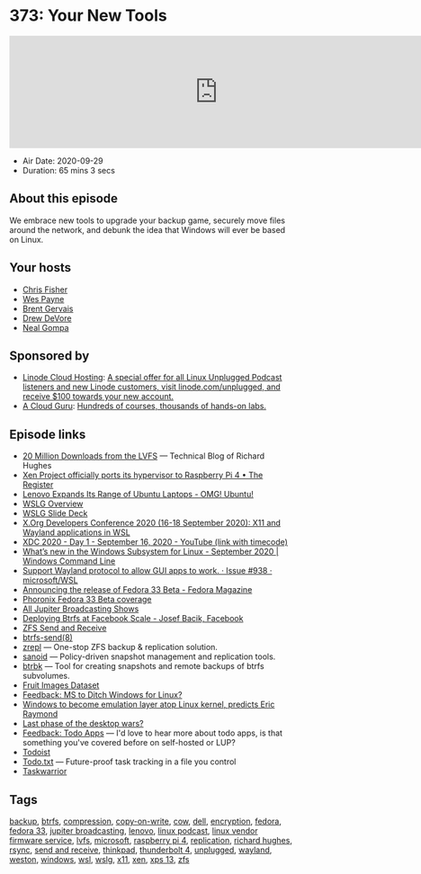 # 373: Your New Tools

<iframe src="https://player.fireside.fm/v2/RUkczH-V+S3VhiW8U?theme=dark" width="740" height="200" frameborder="0" scrolling="no"></iframe>

* Air Date: 2020-09-29
* Duration: 65 mins 3 secs

## About this episode

We embrace new tools to upgrade your backup game, securely move files around the network, and debunk the idea that Windows will ever be based on Linux.

## Your hosts
* [Chris Fisher](https://linuxunplugged.com/hosts/chrislas)
* [Wes Payne](https://linuxunplugged.com/hosts/wes)
* [Brent Gervais](https://linuxunplugged.com/guests/brentgervais)
* [Drew DeVore](https://linuxunplugged.com/guests/drewdevore)
* [Neal Gompa](https://linuxunplugged.com/guests/nealgompa)

## Sponsored by

  * [Linode Cloud Hosting](https://linode.com/unplugged): [A special offer for all Linux Unplugged Podcast listeners and new Linode customers, visit linode.com/unplugged, and receive $100 towards your new account. ](https://linode.com/unplugged)
  * [A Cloud Guru](https://acloudguru.com): [Hundreds of courses, thousands of hands-on labs.](https://acloudguru.com)



## Episode links

  * [20 Million Downloads from the LVFS](https://blogs.gnome.org/hughsie/2020/09/28/20-million-downloads-from-the-lvfs/ "20 Million Downloads from the LVFS") — Technical Blog of Richard Hughes 
  * [Xen Project officially ports its hypervisor to Raspberry Pi 4 • The Register](https://www.theregister.com/2020/09/29/xen_on_rpi_4/ "Xen Project officially ports its hypervisor to Raspberry Pi 4 • The Register")
  * [Lenovo Expands Its Range of Ubuntu Laptops - OMG! Ubuntu!](https://www.omgubuntu.co.uk/2020/09/ubuntu-lenovo-more-thinkpad-laptops "Lenovo Expands Its Range of Ubuntu Laptops - OMG! Ubuntu!")
  * [WSLG Overview ](https://imgur.com/a/eYEq18M "WSLG Overview ")
  * [WSLG Slide Deck](https://xdc2020.x.org/event/9/contributions/611/attachments/702/1298/XDC2020_-_X11_and_Wayland_applications_in_WSL.pdf "WSLG Slide Deck")
  * [X.Org Developers Conference 2020 (16-18 September 2020): X11 and Wayland applications in WSL](https://xdc2020.x.org/event/9/contributions/611/ "X.Org Developers Conference 2020 \(16-18 September 2020\): X11 and Wayland applications in WSL")
  * [XDC 2020 - Day 1 - September 16, 2020 - YouTube (link with timecode)](https://www.youtube.com/watch?v=b2mnbyRgXkY&t=7975 "XDC 2020 - Day 1 - September 16, 2020 - YouTube \(link with timecode\)")
  * [What’s new in the Windows Subsystem for Linux - September 2020 | Windows Command Line](https://devblogs.microsoft.com/commandline/whats-new-in-the-windows-subsystem-for-linux-september-2020/ "What’s new in the Windows Subsystem for Linux - September 2020 | Windows Command Line")
  * [Support Wayland protocol to allow GUI apps to work. · Issue #938 · microsoft/WSL](https://github.com/microsoft/WSL/issues/938 "Support Wayland protocol to allow GUI apps to work. · Issue #938 · microsoft/WSL")
  * [Announcing the release of Fedora 33 Beta - Fedora Magazine](https://fedoramagazine.org/announcing-the-release-of-fedora-33-beta/ "Announcing the release of Fedora 33 Beta - Fedora Magazine")
  * [Phoronix Fedora 33 Beta coverage](https://phoronix.com/scan.php?page=news_item&px=Fedora-33-Beta-Released "Phoronix Fedora 33 Beta coverage")
  * [All Jupiter Broadcasting Shows](https://feed.jupiter.zone/allshows "All Jupiter Broadcasting Shows")
  * [Deploying Btrfs at Facebook Scale - Josef Bacik, Facebook](https://youtu.be/U7gXR2L05IU?t=1524 "Deploying Btrfs at Facebook Scale - Josef Bacik, Facebook")
  * [ZFS Send and Receive](https://www.socallinuxexpo.org/sites/default/files/presentations/zfs-send-and-receive.pdf "ZFS Send and Receive")
  * [btrfs-send(8)](https://man7.org/linux/man-pages/man8/btrfs-send.8.html "btrfs-send\(8\)")
  * [zrepl](https://github.com/zrepl/zrepl "zrepl") — One-stop ZFS backup & replication solution.
  * [sanoid](https://github.com/jimsalterjrs/sanoid "sanoid") — Policy-driven snapshot management and replication tools.
  * [btrbk](https://github.com/digint/btrbk "btrbk") — Tool for creating snapshots and remote backups of btrfs subvolumes.
  * [Fruit Images Dataset](https://github.com/Horea94/Fruit-Images-Dataset "Fruit Images Dataset")
  * [Feedback: MS to Ditch Windows for Linux?](https://slexy.org/view/s2LrGlkqcd "Feedback: MS to Ditch Windows for Linux?")
  * [Windows to become emulation layer atop Linux kernel, predicts Eric Raymond](https://www.theregister.com/2020/09/28/eric_raymond_linux_beats_windows_prediction/ "Windows to become emulation layer atop Linux kernel, predicts Eric Raymond")
  * [Last phase of the desktop wars?](http://esr.ibiblio.org/?p=8764 "Last phase of the desktop wars?")
  * [Feedback: Todo Apps](https://slexy.org/view/s26uR7v8gI "Feedback: Todo Apps") — I'd love to hear more about todo apps, is that something you've covered before on self-hosted or LUP? 
  * [Todoist](https://todoist.com "Todoist")
  * [Todo.txt](http://todotxt.org/ "Todo.txt") — Future-proof task tracking in a file you control
  * [Taskwarrior](https://taskwarrior.org/ "Taskwarrior")



## Tags

[backup](https://linuxunplugged.com/tags/backup), [btrfs](https://linuxunplugged.com/tags/btrfs), [compression](https://linuxunplugged.com/tags/compression), [copy-on-write](https://linuxunplugged.com/tags/copy-on-write), [cow](https://linuxunplugged.com/tags/cow), [dell](https://linuxunplugged.com/tags/dell), [encryption](https://linuxunplugged.com/tags/encryption), [fedora](https://linuxunplugged.com/tags/fedora), [fedora 33](https://linuxunplugged.com/tags/fedora%2033), [jupiter broadcasting](https://linuxunplugged.com/tags/jupiter%20broadcasting), [lenovo](https://linuxunplugged.com/tags/lenovo), [linux podcast](https://linuxunplugged.com/tags/linux%20podcast), [linux vendor firmware service](https://linuxunplugged.com/tags/linux%20vendor%20firmware%20service), [lvfs](https://linuxunplugged.com/tags/lvfs), [microsoft](https://linuxunplugged.com/tags/microsoft), [raspberry pi 4](https://linuxunplugged.com/tags/raspberry%20pi%204), [replication](https://linuxunplugged.com/tags/replication), [richard hughes](https://linuxunplugged.com/tags/richard%20hughes), [rsync](https://linuxunplugged.com/tags/rsync), [send and receive](https://linuxunplugged.com/tags/send%20and%20receive), [thinkpad](https://linuxunplugged.com/tags/thinkpad), [thunderbolt 4](https://linuxunplugged.com/tags/thunderbolt%204), [unplugged](https://linuxunplugged.com/tags/unplugged), [wayland](https://linuxunplugged.com/tags/wayland), [weston](https://linuxunplugged.com/tags/weston), [windows](https://linuxunplugged.com/tags/windows), [wsl](https://linuxunplugged.com/tags/wsl), [wslg](https://linuxunplugged.com/tags/wslg), [x11](https://linuxunplugged.com/tags/x11), [xen](https://linuxunplugged.com/tags/xen), [xps 13](https://linuxunplugged.com/tags/xps%2013), [zfs](https://linuxunplugged.com/tags/zfs)